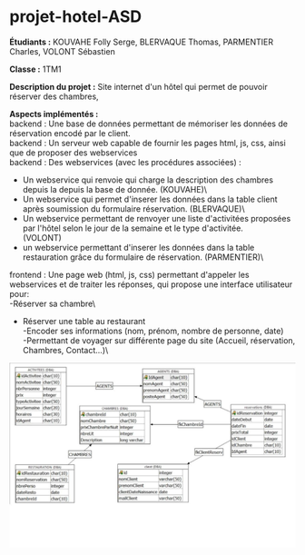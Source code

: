 # projet-hotel-ASD

**Étudiants :** KOUVAHE Folly Serge, BLERVAQUE Thomas, PARMENTIER Charles, VOLONT Sébastien

**Classe :** 1TM1

**Description du projet :** Site internet d'un hôtel qui permet de pouvoir réserver des chambres,

**Aspects implémentés :**\
backend : Une base de données permettant de mémoriser les données de réservation encodé par le client.\
backend : Un serveur web capable de fournir les pages html, js, css, ainsi que de proposer des webservices\
backend : Des webservices (avec les procédures associées) :
- Un webservice qui renvoie qui charge la description des chambres depuis la depuis la base de donnée. (KOUVAHE)\
- Un webservice qui permet d'inserer les données dans la table client  après soumission du formulaire réservation. (BLERVAQUE)\
- Un webservice permettant de renvoyer une liste d'activitées proposées par l'hôtel selon le jour de la semaine et le type d'activitée.\
(VOLONT)
- un webservice permettant d'inserer les données dans la table restauration grâce du formulaire de réservation. (PARMENTIER)\


frontend : Une page web (html, js, css) permettant d'appeler les webservices et de traiter les réponses, qui propose une interface utilisateur pour:\
-Réserver sa chambre\
- Réserver une table au restaurant\
-Encoder ses informations (nom, prénom, nombre de personne, date)\
-Permettant de voyager sur différente page du site (Accueil, réservation, Chambres, Contact...)\

<img src="frontend/img/diagramme DB hotel projet.png">

